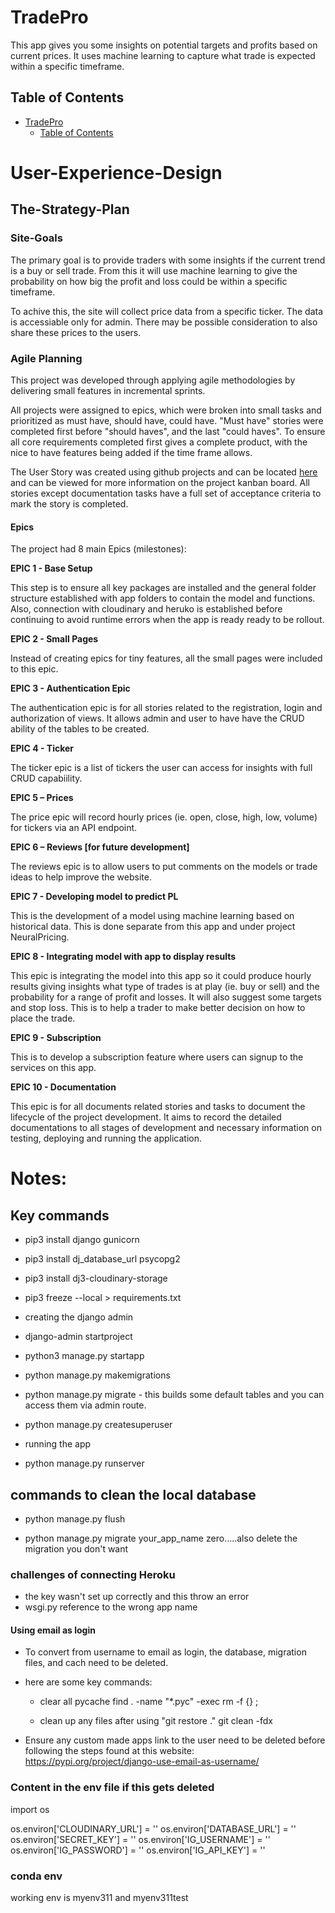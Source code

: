 # TradePro

This app gives you some insights on potential targets and profits based on current prices. It uses machine learning to capture what trade is expected within a specific timeframe.

## Table of Contents

- [TradePro](#TradePro)
  - [Table of Contents](#table-of-contents)

# User-Experience-Design

## The-Strategy-Plan

### Site-Goals

The primary goal is to provide traders with some insights if the current trend is a buy or sell trade. From this it will use machine learning to give the probability on how big the profit and loss could be within a specific timeframe.

To achive this, the site will collect price data from a specific ticker. The data is accessiable only for admin. There may be possible consideration to also share these prices to the users.

### Agile Planning

This project was developed through applying agile methodologies by delivering small features in incremental sprints.

All projects were assigned to epics, which were broken into small tasks and prioritized as must have, should have, could have. "Must have" stories were completed first before "should haves", and the last "could haves". To ensure all core requirements completed first gives a complete product, with the nice to have features being added if the time frame allows.

The User Story was created using github projects and can be located [here](https://github.com/users/ZonyLaw/projects/3) and can be viewed for more information on the project kanban board. All stories except documentation tasks have a full set of acceptance criteria to mark the story is completed.

#### Epics

The project had 8 main Epics (milestones):

**EPIC 1 - Base Setup**

This step is to ensure all key packages are installed and the general folder structure established with app folders to contain the model and functions.
Also, connection with cloudinary and heruko is established before continuing to avoid runtime errors when the app is ready ready to be rollout.

**EPIC 2 - Small Pages**

Instead of creating epics for tiny features, all the small pages were included to this epic.

**EPIC 3 - Authentication Epic**

The authentication epic is for all stories related to the registration, login and authorization of views. It allows admin and user to have have the CRUD ability of the tables to be created.

**EPIC 4 - Ticker**

The ticker epic is a list of tickers the user can access for insights with full CRUD capabiility.

**EPIC 5 – Prices**

The price epic will record hourly prices (ie. open, close, high, low, volume) for tickers via an API endpoint.

**EPIC 6 – Reviews [for future development]**

The reviews epic is to allow users to put comments on the models or trade ideas to help improve the website.

**EPIC 7 - Developing model to predict PL**

This is the development of a model using machine learning based on historical data. This is done separate from this app and under project NeuralPricing.

**EPIC 8 - Integrating model with app to display results**

This epic is integrating the model into this app so it could produce hourly results giving insights what type of trades is at play (ie. buy or sell) and the probability for a range of profit and losses.
It will also suggest some targets and stop loss. This is to help a trader to make better decision on how to place the trade.

**EPIC 9 - Subscription**

This is to develop a subscription feature where users can signup to the services on this app.

**EPIC 10 - Documentation**

This epic is for all documents related stories and tasks to document the lifecycle of the project development. It aims to record the detailed documentations to all stages of development and necessary information on testing, deploying and running the application.

# Notes:

## Key commands

- pip3 install django gunicorn

- pip3 install dj_database_url psycopg2

- pip3 install dj3-cloudinary-storage

- pip3 freeze --local > requirements.txt

- creating the django admin

- django-admin startproject <project name>

- python3 manage.py startapp <app name>

- python manage.py makemigrations

- python manage.py migrate - this builds some default tables and you can access them via admin route.

- python manage.py createsuperuser

- running the app

- python manage.py runserver

## commands to clean the local database

- python manage.py flush

- python manage.py migrate your_app_name zero.....also delete the migration you don't want

### challenges of connecting Heroku

- the key wasn't set up correctly and this throw an error
- wsgi.py reference to the wrong app name

#### Using email as login

- To convert from username to email as login, the database, migration files, and cach need to be deleted.

- here are some key commands:

  * clear all pycache
    find . -name "*.pyc" -exec rm -f {} \;

  * clean up any files after using "git restore ."
    git clean -fdx

- Ensure any custom made apps link to the user need to be deleted before following the steps found at this website:
https://pypi.org/project/django-use-email-as-username/


### Content in the env file if this gets deleted

import os

os.environ['CLOUDINARY_URL'] = ''
os.environ['DATABASE_URL'] = ''
os.environ['SECRET_KEY'] = ''
os.environ['IG_USERNAME'] = ''
os.environ['IG_PASSWORD'] = ''
os.environ['IG_API_KEY'] =  ''


### conda env 

working env is myenv311 and myenv311test